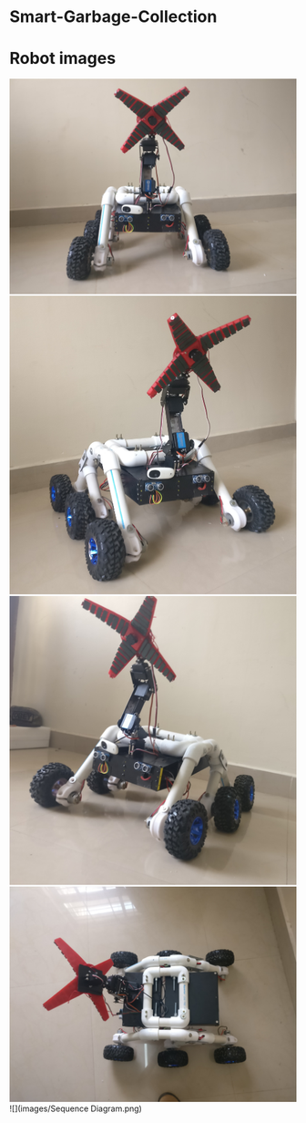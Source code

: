 # Smart-Garbage-Collection

# Robot images
![](images/robotfront.jpg)
![](images/robot2.jpg)
![](images/robot3.jpg)
![](images/robot4.jpg)
![](images/Sequence Diagram.png)
